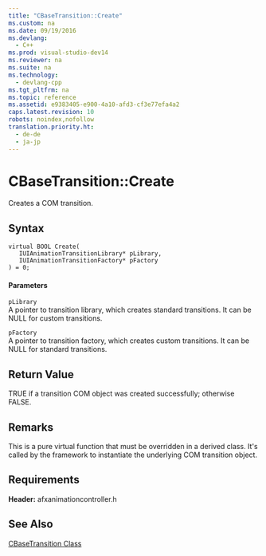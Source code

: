 ```yaml
---
title: "CBaseTransition::Create"
ms.custom: na
ms.date: 09/19/2016
ms.devlang: 
  - C++
ms.prod: visual-studio-dev14
ms.reviewer: na
ms.suite: na
ms.technology: 
  - devlang-cpp
ms.tgt_pltfrm: na
ms.topic: reference
ms.assetid: e9383405-e900-4a10-afd3-cf3e77efa4a2
caps.latest.revision: 10
robots: noindex,nofollow
translation.priority.ht: 
  - de-de
  - ja-jp
---
```

# CBaseTransition::Create
Creates a COM transition.  
  
## Syntax  
  
```  
virtual BOOL Create(  
   IUIAnimationTransitionLibrary* pLibrary,  
   IUIAnimationTransitionFactory* pFactory  
) = 0;  
```  
  
#### Parameters  
 `pLibrary`  
 A pointer to transition library, which creates standard transitions. It can be NULL for custom transitions.  
  
 `pFactory`  
 A pointer to transition factory, which creates custom transitions. It can be NULL for standard transitions.  
  
## Return Value  
 TRUE if a transition COM object was created successfully; otherwise FALSE.  
  
## Remarks  
 This is a pure virtual function that must be overridden in a derived class. It's called by the framework to instantiate the underlying COM transition object.  
  
## Requirements  
 **Header:** afxanimationcontroller.h  
  
## See Also  
 [CBaseTransition Class](../vs140/CBaseTransition-Class.md)